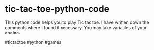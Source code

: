 # tic-tac-toe-python-code
This python code helps you to play Tic tac toe.
I have written down the comments where I found it necessary. You may take variables of your choice. 

#tictactoe 
#python
#games
